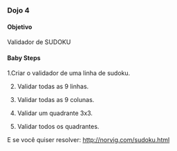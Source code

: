 ### Dojo 4

#### Objetivo

Validador de SUDOKU

#### Baby Steps

1.Criar o validador de uma linha de sudoku.

2. Validar todas as 9 linhas.

3. Validar todas as 9 colunas.

4. Validar um quadrante 3x3.

5. Validar todos os quadrantes.

E se você quiser resolver: http://norvig.com/sudoku.html

